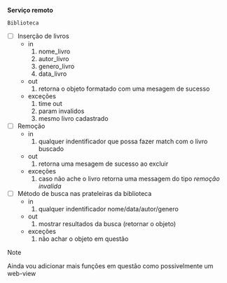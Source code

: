 **Serviço remoto** 

`Biblioteca`
 + [ ] Inserção de livros 
    - in 
      1. nome_livro
      2. autor_livro
      3. genero_livro
      4. data_livro
    - out
      1. retorna o objeto formatado com uma mesagem de sucesso
    - exceções
      1. time out
      2. param invalidos
      3. mesmo livro cadastrado
 + [ ] Remoção
    - in
      1. qualquer indentificador que possa fazer match com o livro buscado
    - out
      1. retorna uma mesagem de sucesso ao excluir
    - exceções
      1. caso não ache o livro retorna uma messagem do tipo *remoção invalida*
 + [ ] Método de busca nas prateleiras da biblioteca
    - in
      1. qualquer indentificador nome/data/autor/genero
    - out
      1. mostrar resultados da busca (retornar o objeto)
    - exceções
      1. não achar o objeto em questão

> [!NOTE]
> Ainda vou adicionar mais funções em questão como possivelmente um web-view
